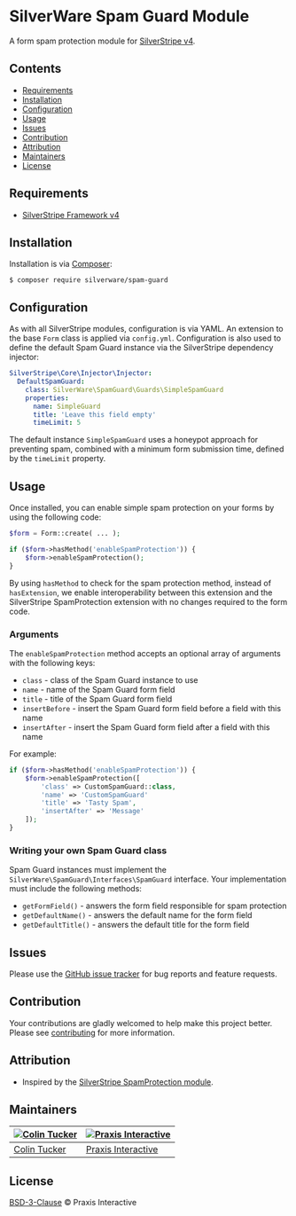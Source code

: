 # SilverWare Spam Guard Module

A form spam protection module for [SilverStripe v4][silverstripe-framework].

## Contents

- [Requirements](#requirements)
- [Installation](#installation)
- [Configuration](#configuration)
- [Usage](#usage)
- [Issues](#issues)
- [Contribution](#contribution)
- [Attribution](#attribution)
- [Maintainers](#maintainers)
- [License](#license)

## Requirements

- [SilverStripe Framework v4][silverstripe-framework]

## Installation

Installation is via [Composer][composer]:

```
$ composer require silverware/spam-guard
```

## Configuration

As with all SilverStripe modules, configuration is via YAML. An extension to the base `Form` class is
applied via `config.yml`. Configuration is also used to define the default Spam Guard instance via the
SilverStripe dependency injector:

```yaml
SilverStripe\Core\Injector\Injector:
  DefaultSpamGuard:
    class: SilverWare\SpamGuard\Guards\SimpleSpamGuard
    properties:
      name: SimpleGuard
      title: 'Leave this field empty'
      timeLimit: 5
```

The default instance `SimpleSpamGuard` uses a honeypot approach for preventing spam, combined with a minimum form
submission time, defined by the `timeLimit` property.

## Usage

Once installed, you can enable simple spam protection on your forms by using the following code:

```php
$form = Form::create( ... );

if ($form->hasMethod('enableSpamProtection')) {
    $form->enableSpamProtection();
}
```

By using `hasMethod` to check for the spam protection method, instead of `hasExtension`,
we enable interoperability between this extension and the SilverStripe SpamProtection extension
with no changes required to the form code.

### Arguments

The `enableSpamProtection` method accepts an optional array of arguments with the following keys:

- `class` - class of the Spam Guard instance to use
- `name` - name of the Spam Guard form field
- `title` - title of the Spam Guard form field
- `insertBefore` - insert the Spam Guard form field before a field with this name
- `insertAfter` - insert the Spam Guard form field after a field with this name

For example:

```php
if ($form->hasMethod('enableSpamProtection')) {
    $form->enableSpamProtection([
        'class' => CustomSpamGuard::class,
        'name' => 'CustomSpamGuard'
        'title' => 'Tasty Spam',
        'insertAfter' => 'Message'
    ]);
}
```

### Writing your own Spam Guard class

Spam Guard instances must implement the `SilverWare\SpamGuard\Interfaces\SpamGuard` interface. Your
implementation must include the following methods:

- `getFormField()` - answers the form field responsible for spam protection
- `getDefaultName()` - answers the default name for the form field
- `getDefaultTitle()` - answers the default title for the form field

## Issues

Please use the [GitHub issue tracker][issues] for bug reports and feature requests.

## Contribution

Your contributions are gladly welcomed to help make this project better.
Please see [contributing](CONTRIBUTING.md) for more information.

## Attribution

- Inspired by the [SilverStripe SpamProtection module][silverstripe-spamprotection].

## Maintainers

[![Colin Tucker](https://avatars3.githubusercontent.com/u/1853705?s=144)](https://github.com/colintucker) | [![Praxis Interactive](https://avatars2.githubusercontent.com/u/1782612?s=144)](http://www.praxis.net.au)
---|---
[Colin Tucker](https://github.com/colintucker) | [Praxis Interactive](http://www.praxis.net.au)

## License

[BSD-3-Clause](LICENSE.md) &copy; Praxis Interactive

[composer]: https://getcomposer.org
[silverstripe-framework]: https://github.com/silverstripe/silverstripe-framework
[silverstripe-spamprotection]: https://github.com/silverstripe/silverstripe-spamprotection
[issues]: https://github.com/praxisnetau/silverware-spam-guard/issues
